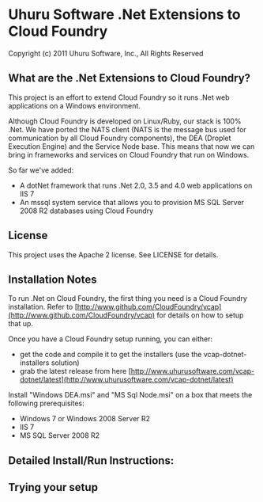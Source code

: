 Uhuru Software .Net Extensions to Cloud Foundry
===============================================

Copyright (c) 2011 Uhuru Software, Inc., All Rights Reserved

What are the .Net Extensions to Cloud Foundry?
----------------------------------------------

This project is an effort to extend Cloud Foundry so it runs .Net web applications on a Windows environment.

Although Cloud Foundry is developed on Linux/Ruby, our stack is 100% .Net. We have ported the NATS client (NATS is the message bus used for communication by all Cloud Foundry components), the DEA (Droplet Execution Engine) and the Service Node base. This means that now we can bring in frameworks and services on Cloud Foundry that run on Windows.

So far we've added:

* A dotNet framework that runs .Net 2.0, 3.5 and 4.0 web applications on IIS 7
* An mssql system service that allows you to provision MS SQL Server 2008 R2 databases using Cloud Foundry

License
-------

This project uses the Apache 2 license.  See LICENSE for details.

Installation Notes
------------------

To run .Net on Cloud Foundry, the first thing you need is a Cloud Foundry installation. Refer to [http://www.github.com/CloudFoundry/vcap](http://www.github.com/CloudFoundry/vcap) for details on how to setup that up.

Once you have a Cloud Foundry setup running, you can either:

* get the code and compile it to get the installers (use the vcap-dotnet-installers solution)
* grab the latest release from here [http://www.uhurusoftware.com/vcap-dotnet/latest](http://www.uhurusoftware.com/vcap-dotnet/latest)

Install "Windows DEA.msi" and "MS Sql Node.msi" on a box that meets the following prerequisites:

* Windows 7 or Windows 2008 Server R2
* IIS 7
* MS SQL Server 2008 R2

Detailed Install/Run Instructions:
----------------------------------




Trying your setup
-----------------

